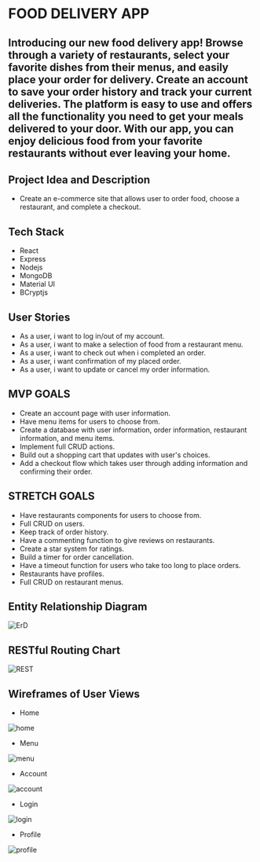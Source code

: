 # FOOD DELIVERY APP

##  Introducing our new food delivery app! Browse through a variety of restaurants, select your favorite dishes from their menus, and easily place your order for delivery. Create an account to save your order history and track your current deliveries. The platform is easy to use and offers all the functionality you need to get your meals delivered to your door. With our app, you can enjoy delicious food from your favorite restaurants without ever leaving your home.

## Project Idea and Description
- Create an e-commerce site that allows user to order food, choose a restaurant, and complete a checkout.

## Tech Stack

- React
- Express
- Nodejs
- MongoDB
- Material UI
- BCryptjs

## User Stories

- As a user, i want to log in/out of my account.
- As a user, i want to make a selection of food from a restaurant menu.
- As a user, i want to check out when i completed an order.
- As a user, i want confirmation of my placed order.
- As a user, i want to update or cancel my order information.

## MVP GOALS

- Create an account page with user information.
- Have menu items for users to choose from.
- Create a database with user information, order information, restaurant information, and menu items.
- Implement full CRUD actions.
- Build out a shopping cart that updates with user's choices.
- Add a checkout flow which takes user through adding information and confirming their order.


## STRETCH GOALS
- Have restaurants components for users to choose from.
- Full CRUD on users.
- Keep track of order history.
- Have a commenting function to give reviews on restaurants.
- Create a star system for ratings.
- Build a timer for order cancellation.
- Have a timeout function for users who take too long to place orders.
- Restaurants have profiles.
- Full CRUD on restaurant menus.

## Entity Relationship Diagram

![ErD](https://user-images.githubusercontent.com/117604017/215015580-112c7897-6aba-460e-9b41-147e41cd4cde.png)

## RESTful Routing Chart

![REST](https://user-images.githubusercontent.com/117604017/215015669-251c52e1-777e-4b09-97bb-9f79551e3060.png)

## Wireframes of User Views

- Home

![home](https://user-images.githubusercontent.com/117604017/215015823-c59fac89-16d7-44db-8821-35f42dba3b7e.png)

- Menu

![menu](https://user-images.githubusercontent.com/117604017/215015868-fdd7af56-e6d4-4b5c-b723-ae79a80f9001.png)

- Account

![account](https://user-images.githubusercontent.com/117604017/215015920-6bd50d18-d071-41b6-ab40-98c9a6a34598.png)

- Login 

![login](https://user-images.githubusercontent.com/117604017/215015964-ec7c7d90-aa0f-4fed-a887-daaf5f398584.png)

- Profile

![profile](https://user-images.githubusercontent.com/117604017/215015996-1923685f-4450-4b1a-9a37-b2a74e6ad4a5.png)




